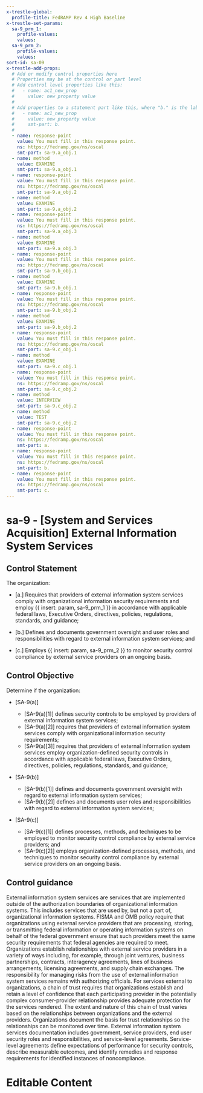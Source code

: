 ```yaml
---
x-trestle-global:
  profile-title: FedRAMP Rev 4 High Baseline
x-trestle-set-params:
  sa-9_prm_1:
    profile-values:
    values:
  sa-9_prm_2:
    profile-values:
    values:
sort-id: sa-09
x-trestle-add-props:
  # Add or modify control properties here
  # Properties may be at the control or part level
  # Add control level properties like this:
  #   - name: ac1_new_prop
  #     value: new property value
  #
  # Add properties to a statement part like this, where "b." is the label of the target statement part
  #   - name: ac1_new_prop
  #     value: new property value
  #     smt-part: b.
  #
  - name: response-point
    value: You must fill in this response point.
    ns: https://fedramp.gov/ns/oscal
    smt-part: sa-9.a_obj.1
  - name: method
    value: EXAMINE
    smt-part: sa-9.a_obj.1
  - name: response-point
    value: You must fill in this response point.
    ns: https://fedramp.gov/ns/oscal
    smt-part: sa-9.a_obj.2
  - name: method
    value: EXAMINE
    smt-part: sa-9.a_obj.2
  - name: response-point
    value: You must fill in this response point.
    ns: https://fedramp.gov/ns/oscal
    smt-part: sa-9.a_obj.3
  - name: method
    value: EXAMINE
    smt-part: sa-9.a_obj.3
  - name: response-point
    value: You must fill in this response point.
    ns: https://fedramp.gov/ns/oscal
    smt-part: sa-9.b_obj.1
  - name: method
    value: EXAMINE
    smt-part: sa-9.b_obj.1
  - name: response-point
    value: You must fill in this response point.
    ns: https://fedramp.gov/ns/oscal
    smt-part: sa-9.b_obj.2
  - name: method
    value: EXAMINE
    smt-part: sa-9.b_obj.2
  - name: response-point
    value: You must fill in this response point.
    ns: https://fedramp.gov/ns/oscal
    smt-part: sa-9.c_obj.1
  - name: method
    value: EXAMINE
    smt-part: sa-9.c_obj.1
  - name: response-point
    value: You must fill in this response point.
    ns: https://fedramp.gov/ns/oscal
    smt-part: sa-9.c_obj.2
  - name: method
    value: INTERVIEW
    smt-part: sa-9.c_obj.2
  - name: method
    value: TEST
    smt-part: sa-9.c_obj.2
  - name: response-point
    value: You must fill in this response point.
    ns: https://fedramp.gov/ns/oscal
    smt-part: a.
  - name: response-point
    value: You must fill in this response point.
    ns: https://fedramp.gov/ns/oscal
    smt-part: b.
  - name: response-point
    value: You must fill in this response point.
    ns: https://fedramp.gov/ns/oscal
    smt-part: c.
---
```


# sa-9 - \[System and Services Acquisition\] External Information System Services

## Control Statement

The organization:

- \[a.\] Requires that providers of external information system services comply with organizational information security requirements and employ {{ insert: param, sa-9_prm_1 }} in accordance with applicable federal laws, Executive Orders, directives, policies, regulations, standards, and guidance;

- \[b.\] Defines and documents government oversight and user roles and responsibilities with regard to external information system services; and

- \[c.\] Employs {{ insert: param, sa-9_prm_2 }} to monitor security control compliance by external service providers on an ongoing basis.

## Control Objective

Determine if the organization:

- \[SA-9(a)\]

  - \[SA-9(a)[1]\] defines security controls to be employed by providers of external information system services;
  - \[SA-9(a)[2]\] requires that providers of external information system services comply with organizational information security requirements;
  - \[SA-9(a)[3]\] requires that providers of external information system services employ organization-defined security controls in accordance with applicable federal laws, Executive Orders, directives, policies, regulations, standards, and guidance;

- \[SA-9(b)\]

  - \[SA-9(b)[1]\] defines and documents government oversight with regard to external information system services;
  - \[SA-9(b)[2]\] defines and documents user roles and responsibilities with regard to external information system services;

- \[SA-9(c)\]

  - \[SA-9(c)[1]\] defines processes, methods, and techniques to be employed to monitor security control compliance by external service providers; and
  - \[SA-9(c)[2]\] employs organization-defined processes, methods, and techniques to monitor security control compliance by external service providers on an ongoing basis.

## Control guidance

External information system services are services that are implemented outside of the authorization boundaries of organizational information systems. This includes services that are used by, but not a part of, organizational information systems. FISMA and OMB policy require that organizations using external service providers that are processing, storing, or transmitting federal information or operating information systems on behalf of the federal government ensure that such providers meet the same security requirements that federal agencies are required to meet. Organizations establish relationships with external service providers in a variety of ways including, for example, through joint ventures, business partnerships, contracts, interagency agreements, lines of business arrangements, licensing agreements, and supply chain exchanges. The responsibility for managing risks from the use of external information system services remains with authorizing officials. For services external to organizations, a chain of trust requires that organizations establish and retain a level of confidence that each participating provider in the potentially complex consumer-provider relationship provides adequate protection for the services rendered. The extent and nature of this chain of trust varies based on the relationships between organizations and the external providers. Organizations document the basis for trust relationships so the relationships can be monitored over time. External information system services documentation includes government, service providers, end user security roles and responsibilities, and service-level agreements. Service-level agreements define expectations of performance for security controls, describe measurable outcomes, and identify remedies and response requirements for identified instances of noncompliance.

# Editable Content

<!-- Make additions and edits below -->
<!-- The above represents the contents of the control as received by the profile, prior to additions. -->
<!-- If the profile makes additions to the control, they will appear below. -->
<!-- The above markdown may not be edited but you may edit the content below, and/or introduce new additions to be made by the profile. -->
<!-- If there is a yaml header at the top, parameter values may be edited. Use --set-parameters to incorporate the changes during assembly. -->
<!-- The content here will then replace what is in the profile for this control, after running profile-assemble. -->
<!-- The added parts in the profile for this control are below.  You may edit them and/or add new ones. -->
<!-- Each addition must have a heading either of the form ## Control my_addition_name -->
<!-- or ## Part a. (where the a. refers to one of the control statement labels.) -->
<!-- "## Control" parts are new parts added after the statement part. -->
<!-- "## Part" parts are new parts added into the top-level statement part with that label. -->
<!-- Subparts may be added with nested hash levels of the form ### My Subpart Name -->
<!-- underneath the parent ## Control or ## Part being added -->
<!-- See https://ibm.github.io/compliance-trestle/tutorials/ssp_profile_catalog_authoring/ssp_profile_catalog_authoring for guidance. -->
